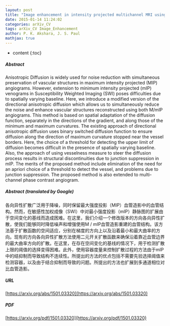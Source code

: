 ```yaml
---
layout: post
title: "Image enhancement in intensity projected multichannel MRI using spatially adaptive directional anisotropic diffusion"
date: 2015-01-14 11:24:02
categories: arXiv_CV
tags: arXiv_CV Image_Enhancement
author: P. K. Akshara, J. S. Paul
mathjax: true
---
```


* content
{:toc}

##### Abstract
Anisotropic Diffusion is widely used for noise reduction with simultaneous preservation of vascular structures in maximum intensity projected (MIP) angiograms. However, extension to minimum intensity projected (mIP) venograms in Susceptibility Weighted Imaging (SWI) poses difficulties due to spatially varying baseline. Here, we introduce a modified version of the directional anisotropic diffusion which allows us to simultaneously reduce the noise and enhance vascular structures reconstructed using both M/mIP angiograms. This method is based on spatial adaptation of the diffusion function, separately in the directions of the gradient, and along those of the minimum and maximum curvatures. The existing approach of directional anisotropic diffusion uses binary switched diffusion function to ensure diffusion along the direction of maximum curvature stopped near the vessel borders. Here, the choice of a threshold for detecting the upper limit of diffusion becomes difficult in the presence of spatially varying baseline. Also, the approach of using vesselness measure to steer the diffusion process results in structural discontinuities due to junction suppression in mIP. The merits of the proposed method include elimination of the need for an apriori choice of a threshold to detect the vessel, and problems due to junction suppression. The proposed method is also extended to multi-channel phase contrast angiogram.

##### Abstract (translated by Google)
各向异性扩散广泛用于降噪，同时保留最大强度投影（MIP）血管造影中的血管结构。然而，在敏感性加权成像（SWI）中对最小强度投影（mIP）静脉图的扩展由于空间变化的基线而造成困难。在这里，我们介绍一个修改版本的方向各向异性扩散，使我们能够同时降低噪声和增强使用M / mIP血管造影重建的血管结构。该方法基于扩散函数的空间适应，分别在梯度的方向上以及沿着最小和最大曲率的方向。现有的方向各向异性扩散方法使用二元开关扩散函数来确保沿着靠近血管边界的最大曲率方向的扩散。在这里，在存在空间变化的基线的情况下，用于检测扩散上限的阈值的选择变得困难。此外，使用容器度量来控制扩散过程的方法由于mIP中的结抑制而导致结构不连续性。所提出的方法的优点包括不需要先验选择阈值来检测容器，以及由于结合抑制而导致的问题。所提出的方法也扩展到多通道相位对比血管造影。

##### URL
[https://arxiv.org/abs/1501.03320](https://arxiv.org/abs/1501.03320)

##### PDF
[https://arxiv.org/pdf/1501.03320](https://arxiv.org/pdf/1501.03320)

